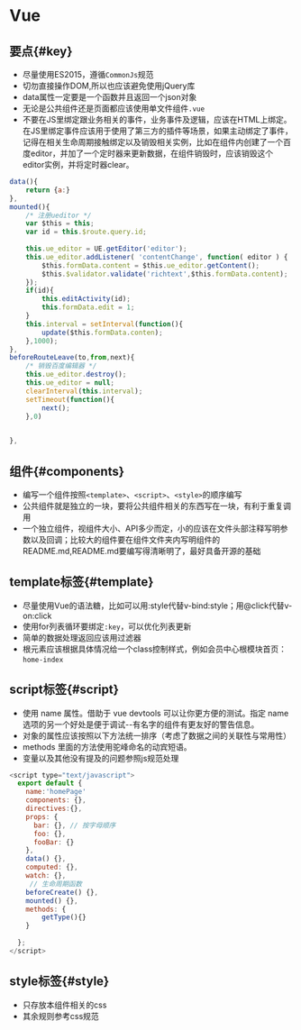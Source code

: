# Vue

## 要点{#key}
* 尽量使用ES2015，遵循`CommonJs`规范
* 切勿直接操作DOM,所以也应该避免使用jQuery库
* data属性一定要是一个函数并且返回一个json对象
* 无论是公共组件还是页面都应该使用单文件组件`.vue`
* 不要在JS里绑定跟业务相关的事件，业务事件及逻辑，应该在HTML上绑定。在JS里绑定事件应该用于使用了第三方的插件等场景，如果主动绑定了事件，记得在相关生命周期接触绑定以及销毁相关实例，比如在组件内创建了一个百度editor，并加了一个定时器来更新数据，在组件销毁时，应该销毁这个editor实例，并将定时器clear。

```javascript
data(){
    return {a:}
},
mounted(){
    /* 注册ueditor */
    var $this = this;
    var id = this.$route.query.id;
        
    this.ue_editor = UE.getEditor('editor');
    this.ue_editor.addListener( 'contentChange', function( editor ) {
        $this.formData.content = $this.ue_editor.getContent();
        $this.$validator.validate('richtext',$this.formData.content);
    });
    if(id){
        this.editActivity(id);
        this.formData.edit = 1;  
    }
    this.interval = setInterval(function(){
        update($this.formData.conten);
    },1000);
},
beforeRouteLeave(to,from,next){
    /* 销毁百度编辑器 */
    this.ue_editor.destroy();
    this.ue_editor = null;
    clearInterval(this.interval);
    setTimeout(function(){
        next();
    },0)

    
},
```

## 组件{#components}
* 编写一个组件按照`<template>`、`<script>`、`<style>`的顺序编写
* 公共组件就是独立的一块，要将公共组件相关的东西写在一块，有利于重复调用
* 一个独立组件，视组件大小、API多少而定，小的应该在文件头部注释写明参数以及回调；比较大的组件要在组件文件夹内写明组件的README.md,README.md要编写得清晰明了，最好具备开源的基础

## template标签{#template}
* 尽量使用Vue的语法糖，比如可以用:style代替v-bind:style；用@click代替v-on:click
* 使用for列表循环要绑定`:key`，可以优化列表更新
* 简单的数据处理返回应该用过滤器
* 根元素应该根据具体情况给一个class控制样式，例如会员中心根模块首页：`home-index`

## script标签{#script}
* 使用 name 属性。借助于 vue devtools 可以让你更方便的测试。指定 name 选项的另一个好处是便于调试--有名字的组件有更友好的警告信息。
* 对象的属性应该按照以下方法统一排序（考虑了数据之间的关联性与常用性）
* methods 里面的方法使用驼峰命名的动宾短语。
* 变量以及其他没有提及的问题参照js规范处理

```javascript
<script type="text/javascript">
  export default {
    name:'homePage'
    components: {},
    directives:{},
    props: {
      bar: {}, // 按字母顺序
      foo: {},
      fooBar: {}
    },
    data() {},
    computed: {},
    watch: {},
     // 生命周期函数
    beforeCreate() {},
    mounted() {},
    methods: {
        getType(){}
    }
   
  };
</script>
```

## style标签{#style}
* 只存放本组件相关的css
* 其余规则参考css规范



